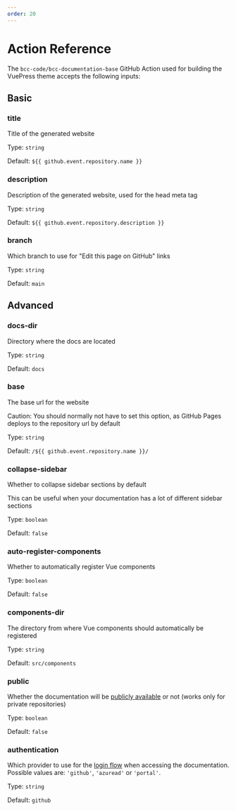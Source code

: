 ```yaml
---
order: 20
---
```


# Action Reference
The `bcc-code/bcc-documentation-base` GitHub Action used for building the VuePress theme accepts the following inputs:

## Basic
### title <Badge type="tip" text="required" vertical="middle" />
Title of the generated website

Type: `string`

Default: `${{ github.event.repository.name }}`

### description <Badge type="tip" text="required" vertical="middle" />
Description of the generated website, used for the head meta tag

Type: `string`

Default: `${{ github.event.repository.description }}`
  
### branch
Which branch to use for "Edit this page on GitHub" links

Type: `string`

Default: `main`

## Advanced
### docs-dir
Directory where the docs are located

Type: `string`

Default: `docs`

### base
The base url for the website

Caution: You should normally not have to set this option, as GitHub Pages deploys to the repository url by default

Type: `string`

Default: `/${{ github.event.repository.name }}/`

### collapse-sidebar
Whether to collapse sidebar sections by default

This can be useful when your documentation has a lot of different sidebar sections

Type: `boolean`

Default: `false`

### auto-register-components
Whether to automatically register Vue components

Type: `boolean`

Default: `false`

### components-dir
The directory from where Vue components should automatically be registered

Type: `string`

Default: `src/components`

### public <Badge type="warning" text="v3 or later" vertical="middle" />
Whether the documentation will be [publicly available](./README.md#make-documentation-publicly-available) or not (works only for private repositories)

Type: `boolean`

Default: `false`

### authentication <Badge type="warning" text="v5 or later" vertical="middle" />
Which provider to use for the [login flow](./README.md#Change-authentication-method-for-the-documentation) when accessing the documentation.  
Possible values are: `'github'`, `'azuread'` or `'portal'`.  

Type: `string`

Default: `github`